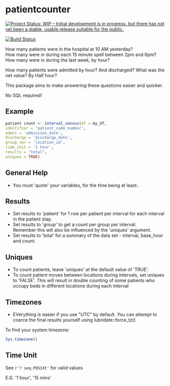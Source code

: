 # patientcounter

[![Project Status: WIP – Initial development is in progress, but there has not yet been a stable, usable release suitable for the public.](https://www.repostatus.org/badges/latest/wip.svg)](https://www.repostatus.org/#wip)

[![Build Status](https://travis-ci.com/johnmackintosh/patientcounter.svg?branch=master)](https://travis-ci.com/johnmackintosh/patientcounter)

How many patients were in the hospital at 10 AM yesterday?  
How many were in during each 15 minute spell between 2pm and 6pm?  
How many were in during the last week, by hour?

How many patients were admitted by hour? And discharged? What was the net value? By Half hour?


This package aims to make answering these questions easier and quicker.  

No SQL required! 


## Example

```r
patient count <- interval_census(df = my_df, 
identifier = 'patient_code_number',
admit = 'admission_date', 
discharge = 'discharge_date', 
group_var = 'location_id', 
time_unit = '1 hour', 
results = "total", 
uniques = TRUE)

```




## General Help

- You must 'quote' your variables, for the time being at least..  

## Results
- Set results to 'patient' for 1 row per patient per interval for each interval in the patient stay. 
- Set results to 'group' to get a count per group per interval.  
Remember this will also be influenced by the 'uniques' argument.  
- Set results to 'total' for a summary of the data set - interval, base_hour and count.  


## Uniques
- To count patients, leave 'uniques' at the default value of 'TRUE'.  
- To count patient moves between locations during intervals, set uniques to 'FALSE'. 
This will result in double counting of some patients who occupy beds in different locations during each interval


## Timezones

- EVerything is easier if you use "UTC" by default. 
You can attempt to coerce the final results yourself using lubridate::force_tz()  

To find your system timezone:

```r
Sys.timezone()
```

## Time Unit


See ```r'? seq.POSIXt'``` for valid values

E.G. '1 hour', '15 mins'


